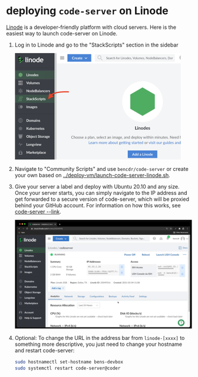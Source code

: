 # deploying `code-server` on Linode

[Linode](https://linode.com) is a developer-friendly platform with cloud servers. Here is the easiest way to launch code-server on Linode.

1. Log in to Linode and go to the "StackScripts" section in the sidebar

   <img src="../img/linode-stackscripts-sidebar.png" alt="Linode StackScripts" width="450" />

1. Navigate to "Community Scripts" and use `bencdr/code-server` or create your own based on [../deploy-vm/launch-code-server-linode.sh](launch-code-server-linode.sh).

1. Give your server a label and deploy with Ubuntu 20.10 and any size. Once your server starts, you can simply navigate to the IP address and get forwarded to a secure version of code-server, which will be proxied behind your GitHub account. For information on how this works, see [code-server --link](https://github.com/cdr/code-server#cloud-program-%EF%B8%8F).

   <img src="../img/linode-launch-code-server.gif" alt="Linode launch code-server" width="700" />

1. Optional: To change the URL in the address bar from `linode-[xxxx]` to something more descriptive, you just need to change your hostname and restart code-server:
   ```sh
   sudo hostnamectl set-hostname bens-devbox
   sudo systemctl restart code-server@coder
   ```
